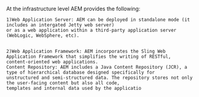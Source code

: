 At the infrastructure level AEM provides the following:
    
    1)Web Application Server: AEM can be deployed in standalone mode (it includes an intergated Jetty web server) 
    or as a web application within a third-party application server (WebLogic, WebSphere, etc).
    
    
    2)Web Application Framework: AEM incorporates the Sling Web Application Framework that simplifies the writing of RESTful, 
    content-oriented web applications.
    Content Repository: AEM includes a Java Content Repository (JCR), a type of hierarchical database designed specifically for
    unstructured and semi-structured data. The repository stores not only the user-facing content but also all code, 
    templates and internal data used by the applicatio
